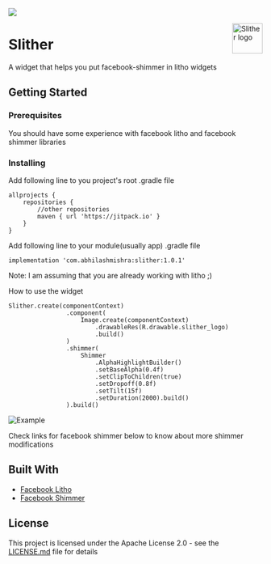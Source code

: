 [![](https://jitpack.io/v/com.abhilashmishra/slither.svg)](https://jitpack.io/#com.abhilashmishra/slither)


<img src="https://raw.githubusercontent.com/mishrabhilash/slither/master/slither_logo_text.png" alt="Slither logo" title="slither" align="right" height="60" />

# Slither

A widget that helps you put facebook-shimmer in litho widgets 

## Getting Started

### Prerequisites

You should have some experience with facebook litho and facebook shimmer libraries

### Installing

Add following line to you project's root .gradle file

```
allprojects {
    repositories {
        //other repositories
        maven { url 'https://jitpack.io' }
    }
}
```

Add following line to your module(usually app) .gradle file

```
implementation 'com.abhilashmishra:slither:1.0.1'
```
Note: I am assuming that you are already working with litho ;)

How to use the widget

```
Slither.create(componentContext)
                .component(
                    Image.create(componentContext)
                        .drawableRes(R.drawable.slither_logo)
                        .build()
                )
                .shimmer(
                    Shimmer
                        .AlphaHighlightBuilder()
                        .setBaseAlpha(0.4f)
                        .setClipToChildren(true)
                        .setDropoff(0.8f)
                        .setTilt(15f)
                        .setDuration(2000).build()
                ).build()
```

 <img src="https://raw.githubusercontent.com/mishrabhilash/slither/master/example1.gif" alt="Example" title="example" align="center"/>

Check links for facebook shimmer below to know about more shimmer modifications

## Built With

* [Facebook Litho](https://fblitho.com/)
* [Facebook Shimmer](http://facebook.github.io/shimmer-android/)

## License

This project is licensed under the Apache License 2.0 - see the [LICENSE.md](LICENSE.md) file for details
